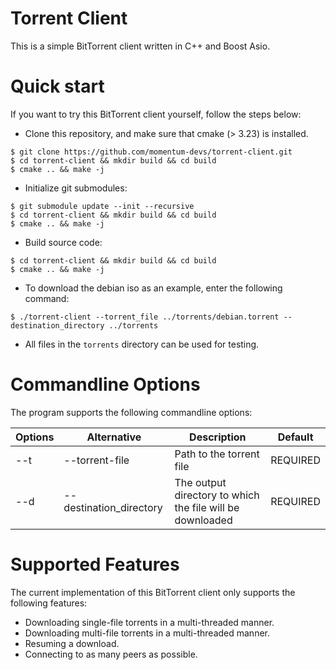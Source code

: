 # Torrent Client

This is a simple BitTorrent client written in C++ and Boost Asio.

Quick start
==========================
If you want to try this BitTorrent client yourself, follow the steps below:

- Clone this repository, and make sure that cmake (> 3.23) is installed.

```console
$ git clone https://github.com/momentum-devs/torrent-client.git
$ cd torrent-client && mkdir build && cd build
$ cmake .. && make -j
```

- Initialize git submodules:

```console
$ git submodule update --init --recursive
$ cd torrent-client && mkdir build && cd build
$ cmake .. && make -j
```

- Build source code:

```console
$ cd torrent-client && mkdir build && cd build
$ cmake .. && make -j
```

- To download the debian iso as an example, enter the following command:

```console
$ ./torrent-client --torrent_file ../torrents/debian.torrent --destination_directory ../torrents
```

- All files in the `torrents` directory can be used for testing.

Commandline Options
==========================
The program supports the following commandline options:

| Options | Alternative             | Description                                               | Default              |
|---------|-------------------------|-----------------------------------------------------------|----------------------|
| --t     | --torrent-file          | Path to the torrent file                                  | REQUIRED             |
| --d     | --destination_directory | The output directory to which the file will be downloaded | REQUIRED             |

Supported Features
==========================
The current implementation of this BitTorrent client only supports the following features:

- Downloading single-file torrents in a multi-threaded manner.
- Downloading multi-file torrents in a multi-threaded manner.
- Resuming a download.
- Connecting to as many peers as possible.
